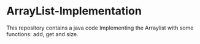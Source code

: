# ArrayList-Implementation
This repository contains a java code Implementing the Arraylist with some functions: add, get and size.  
